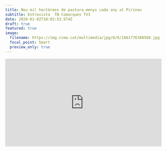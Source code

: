 ```yaml
---
title: Nou mil hectàrees de pastura menys cada any al Pirineu
subtitle: Entrevista  TN Comarques TV3
date: 2020-01-02T18:03:53.974Z
draft: true
featured: true
image:
  filename: https://img.ccma.cat/multimedia/jpg/8/6/1661776388568.jpg
  focal_point: Smart
  preview_only: true
---
```

<iframe title="video 5996674" src="https://www.ccma.cat/video/embed/5996674/" allowfullscreen scrolling="no" frameborder="0" width="500px" height="281px"></iframe>
